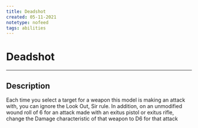 ```yaml
---
title: Deadshot
created: 05-11-2021
notetype: nofeed
tags: abilities
---
```


# Deadshot

---

## Description

Each time you select a target for a weapon this model is making an attack with, you can ignore the Look Out, Sir rule. In addition, on an unmodified wound roll of 6 for an attack made with an exitus pistol or exitus rifle, change the Damage characteristic of that weapon to D6 for that attack